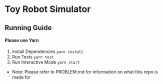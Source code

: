 # Toy Robot Simulator

## Running Guide

#### Please use Yarn

1.  Install Dependencies `yarn install`
2.  Run Tests `yarn test`
3.  Run Interactive Mode `yarn start`

* Note: Please refer to PROBLEM.md for information on what this repo is made for
